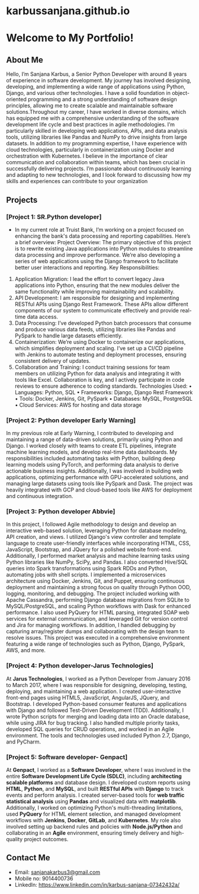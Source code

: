 # karbussanjana.github.io

# Welcome to My Portfolio!

## About Me
Hello, I’m Sanjana Karbus, a Senior Python Developer with around 8 years of experience in software development. My journey has involved designing, developing, and implementing a wide range of applications using Python, Django, and various other technologies. I have a solid foundation in object-oriented programming and a strong understanding of software design principles, allowing me to create scalable and maintainable software solutions.Throughout my career, I have worked in diverse domains, which has equipped me with a comprehensive understanding of the software development life cycle and best practices in agile methodologies. I’m particularly skilled in developing web applications, APIs, and data analysis tools, utilizing libraries like Pandas and NumPy to drive insights from large datasets.
In addition to my programming expertise, I have experience with cloud technologies, particularly in containerization using Docker and orchestration with Kubernetes. I believe in the importance of clear communication and collaboration within teams, which has been crucial in successfully delivering projects.
I’m passionate about continuously learning and adapting to new technologies, and I look forward to discussing how my skills and experiences can contribute to your organization

## Projects
### [Project 1: SR.Python developer]
- In my current role at Truist Bank, I’m working on a project focused on enhancing the bank's data processing and reporting capabilities. Here’s a brief overview:
Project Overview:
The primary objective of this project is to rewrite existing Java applications into Python modules to streamline data processing and improve performance. We’re also developing a series of web applications using the Django framework to facilitate better user interactions and reporting.
Key Responsibilities:
1.	Application Migration: I lead the effort to convert legacy Java applications into Python, ensuring that the new modules deliver the same functionality while improving maintainability and scalability.
2.	API Development: I am responsible for designing and implementing RESTful APIs using Django Rest Framework. These APIs allow different components of our system to communicate effectively and provide real-time data access.
3.	Data Processing: I’ve developed Python batch processors that consume and produce various data feeds, utilizing libraries like Pandas and PySpark to handle large datasets efficiently.
4.	Containerization: We’re using Docker to containerize our applications, which simplifies deployment and scaling. I’ve set up a CI/CD pipeline with Jenkins to automate testing and deployment processes, ensuring consistent delivery of updates.
5.	Collaboration and Training: I conduct training sessions for team members on utilizing Python for data analysis and integrating it with tools like Excel. Collaboration is key, and I actively participate in code reviews to ensure adherence to coding standards.
Technologies Used:
•	Languages: Python, SQL
•	Frameworks: Django, Django Rest Framework
•	Tools: Docker, Jenkins, Git, PySpark
•	Databases: MySQL, PostgreSQL
•	Cloud Services: AWS for hosting and data storage


### [Project 2: Python developer Early Warning]
In my previous role at Early Warning, I contributed to developing and maintaining a range of data-driven solutions, primarily using Python and Django. I worked closely with teams to create ETL pipelines, integrate machine learning models, and develop real-time data dashboards. My responsibilities included automating tasks with Python, building deep learning models using PyTorch, and performing data analysis to derive actionable business insights. Additionally, I was involved in building web applications, optimizing performance with GPU-accelerated solutions, and managing large datasets using tools like PySpark and Dask. The project was heavily integrated with GCP and cloud-based tools like AWS for deployment and continuous integration.

### [Project 3: Python developer Abbvie]
In this project, I followed Agile methodology to design and develop an interactive web-based solution, leveraging Python for database modeling, API creation, and views. I utilized Django's view controller and template language to create user-friendly interfaces while incorporating HTML, CSS, JavaScript, Bootstrap, and JQuery for a polished website front-end. Additionally, I performed market analysis and machine learning tasks using Python libraries like NumPy, SciPy, and Pandas. I also converted Hive/SQL queries into Spark transformations using Spark RDDs and Python, automating jobs with shell scripts. I implemented a microservices architecture using Docker, Jenkins, Git, and Puppet, ensuring continuous deployment and maintaining a strong focus on quality through Python OOD, logging, monitoring, and debugging. The project included working with Apache Cassandra, performing Django database migrations from SQLite to MySQL/PostgreSQL, and scaling Python workflows with Dask for enhanced performance. I also used PyQuery for HTML parsing, integrated SOAP web services for external communication, and leveraged Git for version control and Jira for managing workflows. In addition, I handled debugging by capturing array/register dumps and collaborating with the design team to resolve issues. This project was executed in a comprehensive environment featuring a wide range of technologies such as Python, Django, PySpark, AWS, and more.

### [Project 4: Python developer-Jarus Technologies]
At **Jarus Technologies**, I worked as a Python Developer from January 2016 to March 2017, where I was responsible for designing, developing, testing, deploying, and maintaining a web application. I created user-interactive front-end pages using HTML5, JavaScript, AngularJS, JQuery, and Bootstrap. I developed Python-based consumer features and applications with Django and followed Test-Driven Development (TDD). Additionally, I wrote Python scripts for merging and loading data into an Oracle database, while using JIRA for bug tracking. I also handled multiple priority tasks, developed SQL queries for CRUD operations, and worked in an Agile environment. The tools and technologies used included Python 2.7, Django, and PyCharm.

### [Project 5: Software developer- Genpact]

At **Genpact**, I worked as a **Software Developer**, where I was involved in the entire **Software Development Life Cycle (SDLC)**, including **architecting scalable platforms** and database design. I developed custom reports using **HTML**, **Python**, and **MySQL**, and built **RESTful APIs** with **Django** to track events and perform analysis. I created server-based tools for **web traffic statistical analysis** using **Pandas** and visualized data with **matplotlib**. Additionally, I worked on optimizing Python's multi-threading limitations, used **PyQuery** for HTML element selection, and managed development workflows with **Jenkins**, **Docker**, **GitLab**, and **Kubernetes**. My role also involved setting up backend rules and policies with **Node.js/Python** and collaborating in an **Agile** environment, ensuring timely delivery and high-quality project outcomes.

## Contact Me
- Email: sanjanakarbus3@gmail.com
- Mobile no: 9014400736
- LinkedIn: https://www.linkedin.com/in/karbus-sanjana-07342432a/
